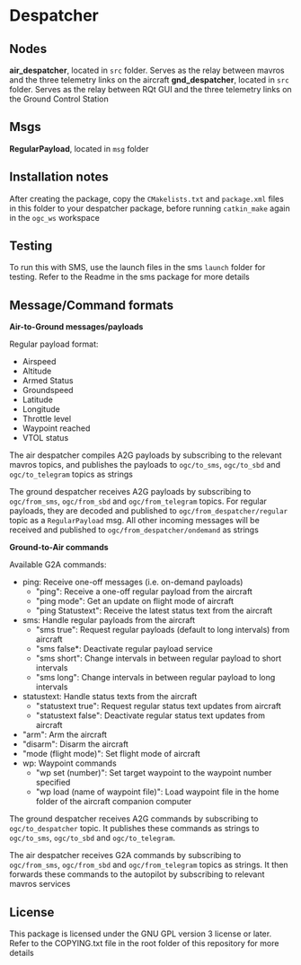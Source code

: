 # Despatcher


## Nodes

**air_despatcher**, located in `src` folder. Serves as the relay between mavros and the three telemetry links on the aircraft
**gnd_despatcher**, located in `src` folder. Serves as the relay between RQt GUI and the three telemetry links on the Ground Control Station

## Msgs

**RegularPayload**, located in `msg` folder

## Installation notes

After creating the package, copy the `CMakelists.txt` and `package.xml` files in this folder to your despatcher package, before running `catkin_make` again in the `ogc_ws` workspace

## Testing

To run this with SMS, use the launch files in the sms `launch` folder for testing. Refer to the Readme in the sms package for more details

## Message/Command formats

**Air-to-Ground messages/payloads**

Regular payload format:

* Airspeed
* Altitude
* Armed Status
* Groundspeed
* Latitude
* Longitude
* Throttle level
* Waypoint reached
* VTOL status

The air despatcher compiles A2G payloads by subscribing to the relevant mavros topics, and publishes the payloads to `ogc/to_sms`, `ogc/to_sbd` and `ogc/to_telegram` topics as strings

The ground despatcher receives A2G payloads by subscribing to `ogc/from_sms`, `ogc/from_sbd` and `ogc/from_telegram` topics. For regular payloads, they are decoded and published to `ogc/from_despatcher/regular` topic as a `RegularPayload` msg. All other incoming messages will be received and published to `ogc/from_despatcher/ondemand` as strings

**Ground-to-Air commands**

Available G2A commands:

* ping: Receive one-off messages (i.e. on-demand payloads)
    * "ping": Receive a one-off regular payload from the aircraft
    * "ping mode": Get an update on flight mode of aircraft
    * "ping Statustext": Receive the latest status text from the aircraft
* sms: Handle regular payloads from the aircraft
    * "sms true": Request regular payloads (default to long intervals) from aircraft
    * "sms false*: Deactivate regular payload service
    * "sms short": Change intervals in between regular payload to short intervals
    * "sms long": Change intervals in between regular payload to long intervals
* statustext: Handle status texts from the aircraft
    * "statustext true": Request regular status text updates from aircraft
    * "statustext false": Deactivate regular status text updates from aircraft
* "arm": Arm the aircraft
* "disarm": Disarm the aircraft
* "mode (flight mode)": Set flight mode of aircraft
* wp: Waypoint commands
    * "wp set (number)": Set target waypoint to the waypoint number specified
    * "wp load (name of waypoint file)": Load waypoint file in the home folder of the aircraft companion computer

The ground despatcher receives A2G commands by subscribing to `ogc/to_despatcher` topic. It publishes these commands as strings to `ogc/to_sms`, `ogc/to_sbd` and `ogc/to_telegram`.

The air despatcher receives G2A commands by subscribing to `ogc/from_sms`, `ogc/from_sbd` and `ogc/from_telegram` topics as strings. It then forwards these commands to the autopilot by subscribing to relevant mavros services

## License

This package is licensed under the GNU GPL version 3 license or later. Refer to the COPYING.txt file in the root folder of this repository for more details